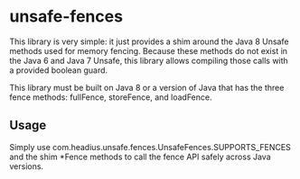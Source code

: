 unsafe-fences
=============

This library is very simple: it just provides a shim around the Java 8 Unsafe
methods used for memory fencing. Because these methods do not exist in the
Java 6 and Java 7 Unsafe, this library allows compiling those calls with
a provided boolean guard.

This library must be built on Java 8 or a version of Java that has the three
fence methods: fullFence, storeFence, and loadFence.

Usage
-----

Simply use com.headius.unsafe.fences.UnsafeFences.SUPPORTS_FENCES and the
shim *Fence methods to call the fence API safely across Java versions.
